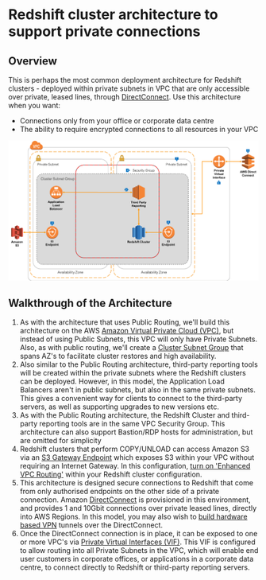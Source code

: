 # Redshift cluster architecture to support private connections

## Overview
This is perhaps the most common deployment architecture for Redshift clusters - deployed within private subnets in VPC that are only accessible over private, leased lines, through [DirectConnect](https://aws.amazon.com/directconnect). Use this architecture when you want:

* Connections only from your office or corporate data centre
* The ability to require encrypted connections to all resources in your VPC

![Private Connections](private-routing.png)

## Walkthrough of the Architecture

1. As with the architecture that uses Public Routing, we'll build this architecture on the AWS [Amazon Virtual Private Cloud (VPC)](https://aws.amazon.com/vpc), but instead of using Public Subnets, this VPC will only have Private Subnets. Also, as with public routing, we'll create a [Cluster Subnet Group](https://docs.aws.amazon.com/redshift/latest/mgmt/working-with-cluster-subnet-groups.html) that spans AZ's to facilitate cluster restores and high availability.
2. Also similar to the Public Routing architecture, third-party reporting tools will be created within the private subnets where the Redshift clusters can be deployed. However, in this model, the Application Load Balancers aren't in public subnets, but also in the same private subnets. This gives a convenient way for clients to connect to the third-party servers, as well as supporting upgrades to new versions etc.
3. As with the Public Routing architecture, the Redshift Cluster and third-party reporting tools are in the same VPC Security Group. This architecture can also support Bastion/RDP hosts for administration, but are omitted for simplicity
4. Redshift clusters that perform COPY/UNLOAD can access Amazon S3 via an [S3 Gateway Endpoint](https://docs.aws.amazon.com/AmazonVPC/latest/UserGuide/vpc-endpoints.html) which exposes S3 within your VPC without requiring an Internet Gateway. In this configuration, [turn on 'Enhanced VPC Routing'](https://docs.aws.amazon.com/redshift/latest/mgmt/enhanced-vpc-working-with-endpoints.html) within your Redshift cluster configuration.
5. This architecture is designed secure connections to Redshift that come from only authorised endpoints on the other side of a private connection. Amazon [DirectConnect](https://aws.amazon.com/directconnect) is provisioned in this environment, and provides 1 and 10Gbit connections over private leased lines, directly into AWS Regions. In this model, you may also wish to [build hardware based VPN](https://aws.amazon.com/premiumsupport/knowledge-center/create-vpn-direct-connect/) tunnels over the DirectConnect.
6. Once the DirectConnect connection is in place, it can be exposed to one or more VPC's via [Private Virtual Interfaces (VIF)](https://docs.aws.amazon.com/directconnect/latest/UserGuide/WorkingWithVirtualInterfaces.html). This VIF is configured to allow routing into all Private Subnets in the VPC, which will enable end user customers in corporate offices, or applications in a corporate data centre, to connect directly to Redshift or third-party reporting servers.